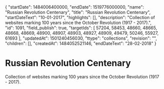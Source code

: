 {
  "startDate": 1484006400000, 
  "endDate": 1519776000000, 
  "name": "Russian Revolution Centenary", 
  "title": "Russian Revolution Centenary", 
  "startDateText": "10-01-2017", 
  "highlights": [], 
  "description": "Collection of websites marking 100 years since the October Revolution (1917 - 2017).", 
  "id": 1091, 
  "field_publish": true, 
  "targetIds": [
    57204, 
    58453, 
    48660, 
    48665, 
    48668, 
    48669, 
    48900, 
    48907, 
    48903, 
    48927, 
    48909, 
    49479, 
    50246, 
    55927, 
    61693
  ], 
  "updatedAt": 1501240456030, 
  "ttype": "collections", 
  "revision": "", 
  "children": [], 
  "createdAt": 1484052521146, 
  "endDateText": "28-02-2018"
}

# Russian Revolution Centenary

Collection of websites marking 100 years since the October Revolution (1917 - 2017).